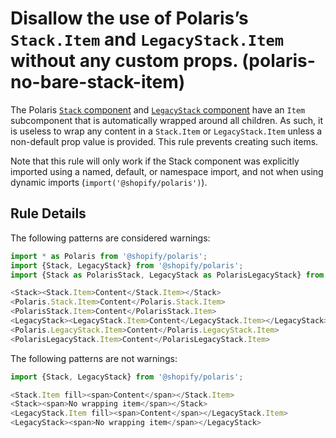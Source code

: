 # Disallow the use of Polaris’s `Stack.Item` and `LegacyStack.Item` without any custom props. (polaris-no-bare-stack-item)

The Polaris [`Stack` component](https://polaris.shopify.com/components/deprecated/stack) and [`LegacyStack` component](https://polaris.shopify.com/components/layout-and-structure/legacy-stack) have an `Item` subcomponent that is automatically wrapped around all children. As such, it is useless to wrap any content in a `Stack.Item` or `LegacyStack.Item` unless a non-default prop value is provided. This rule prevents creating such items.

Note that this rule will only work if the Stack component was explicitly imported using a named, default, or namespace import, and not when using dynamic imports (`import('@shopify/polaris')`).

## Rule Details

The following patterns are considered warnings:

```js
import * as Polaris from '@shopify/polaris';
import {Stack, LegacyStack} from '@shopify/polaris';
import {Stack as PolarisStack, LegacyStack as PolarisLegacyStack} from '@shopify/polaris';

<Stack><Stack.Item>Content</Stack.Item></Stack>
<Polaris.Stack.Item>Content</Polaris.Stack.Item>
<PolarisStack.Item>Content</PolarisStack.Item>
<LegacyStack><LegacyStack.Item>Content</LegacyStack.Item></LegacyStack>
<Polaris.LegacyStack.Item>Content</Polaris.LegacyStack.Item>
<PolarisLegacyStack.Item>Content</PolarisLegacyStack.Item>
```

The following patterns are not warnings:

```js
import {Stack, LegacyStack} from '@shopify/polaris';

<Stack.Item fill><span>Content</span></Stack.Item>
<Stack><span>No wrapping item</span></Stack>
<LegacyStack.Item fill><span>Content</span></LegacyStack.Item>
<LegacyStack><span>No wrapping item</span></LegacyStack>
```

